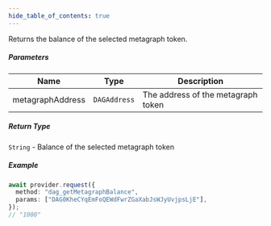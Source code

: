 ```yaml
---
hide_table_of_contents: true
---
```


<head>
  <meta
    name="description"
    content="Returns the balance of the selected metagraph token."
  />
</head>

<intro-end />

Returns the balance of the selected metagraph token.

##### Parameters

| Name             | Type         | Description                        |
| ---------------- | ------------ | ---------------------------------- |
| metagraphAddress | `DAGAddress` | The address of the metagraph token |

##### Return Type

`String` - Balance of the selected metagraph token

##### Example

```typescript title="TypeScript"
await provider.request({
  method: "dag_getMetagraphBalance",
  params: ["DAG0KheCYqEmFoQEWdFwrZGaXabJsWJyUvjpsLjE"],
});
// "1000"
```
